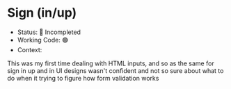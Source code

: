 # Sign (in/up)

- Status: 🔴 Incompleted
- Working Code: 🟢
- Context:

This was my first time dealing with HTML inputs, and so as the same for sign in up and in UI designs
wasn't confident and not so sure about what to do when it trying to figure how form validation works
